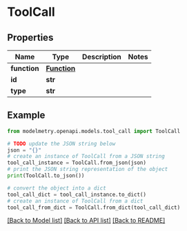 # ToolCall


## Properties

Name | Type | Description | Notes
------------ | ------------- | ------------- | -------------
**function** | [**Function**](Function.md) |  | 
**id** | **str** |  | 
**type** | **str** |  | 

## Example

```python
from modelmetry.openapi.models.tool_call import ToolCall

# TODO update the JSON string below
json = "{}"
# create an instance of ToolCall from a JSON string
tool_call_instance = ToolCall.from_json(json)
# print the JSON string representation of the object
print(ToolCall.to_json())

# convert the object into a dict
tool_call_dict = tool_call_instance.to_dict()
# create an instance of ToolCall from a dict
tool_call_from_dict = ToolCall.from_dict(tool_call_dict)
```
[[Back to Model list]](../README.md#documentation-for-models) [[Back to API list]](../README.md#documentation-for-api-endpoints) [[Back to README]](../README.md)


